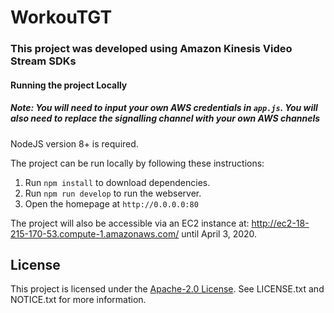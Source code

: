 # WorkouTGT
### This project was developed using Amazon Kinesis Video Stream SDKs

#### Running the project Locally

##### Note:  You will need to input your own AWS credentials in `app.js`.  You will also need to replace the signalling channel with your own AWS channels

NodeJS version 8+ is required.

The project can be run locally by following these instructions:

1. Run `npm install` to download dependencies.
1. Run `npm run develop` to run the webserver.
1. Open the homepage at `http://0.0.0.0:80`


The project will also be accessible via an EC2 instance at: http://ec2-18-215-170-53.compute-1.amazonaws.com/ until April 3, 2020.

## License

This project is licensed under the [Apache-2.0 License](http://www.apache.org/licenses/LICENSE-2.0). See LICENSE.txt and NOTICE.txt for more information.
